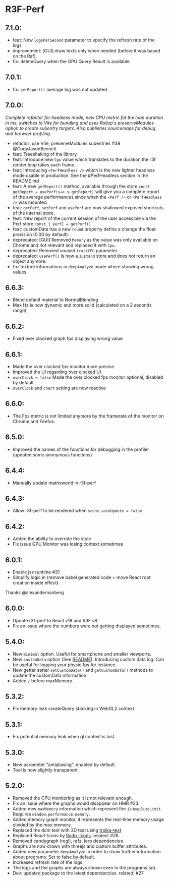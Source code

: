 # R3F-Perf

## 7.1.0:

- feat: New `logsPerSecond` parameter to specify the refresh rate of the logs
- improvement: [GUI] draw texts only when needed (before it was based on the Raf).
- fix: deleteQuery when the GPU Query Result is available

## 7.0.1:

- fix: `getReport()` average log was not updated

## 7.0.0:

_Complete refactor for headless mode, new CPU metric fot the loop duration in ms, switches to Vite for bundling and uses Rollup's preserveModules option to create subentry targets. Also publishes sourcemaps for debug and browser profiling._

- refactor: use Vite, preserveModules subentries #39 @CodyJasonBennett
- feat: Treeshaking of the library
- feat: Introduce new `Cpu` value which translates to the duration the r3f render loop takes each frame.
- feat: Introducing `<PerfHeadless />` which is the new lighter headless mode usable in production. See the #PerfHeadless section in the README.md
- feat: A new `getReport()` method, available through the store `const getReport = usePerf(s=> s.getReport)` will give you a complete report of the average performances since when the `<Perf />` or `<PerfHeadless />` was mounted.
- feat: `getPerf`, `setPerf` and `usePerf` are now shallowed exposed shortcuts of the internal store.
- feat: New report of the current session of the user accessible via the Perf store `const { perf} = getPerf()`
- feat: customData has a new `round` property define a change the float precision (0.00 by default).
- deprecated: [GUI] Removed `Memory` as the value was only available on Chrome and not relevant and replaced it with `Cpu`.
- deprecated: Removed unused `trackCPU` parameter
- deprecated: `usePerf()` is now a `zustand` store and does not return an object anymore.
- fix: texture informations in `deepAnalyze` mode where showing wrong values.

## 6.6.3:

- Blend default material to NormalBlending
- Max Hz is now dynamic and more solid (calculated on a 2 seconds range)

## 6.6.2:

- Fixed over clocked graph fps displaying wrong value

## 6.6.1:

- Made the over clocked fps monitor more precise
- Improved the UI regarding over clocked UI
- `overClock = false` Made the over clocked fps monitor optional, disabled by default
- `overClock` and `chart` setting are now reactive

## 6.6.0:

- The Fps metric is not limited anymore by the framerate of the monitor on Chrome and Firefox.

## 6.5.0:

- Improved the names of the functions for debugging in the profiler (updated some anonymous functions)

## 6.4.4:

- Manually update matrixworld in r3f-perf

## 6.4.3:

- Allow r3f-perf to be rendered when `scene.autoUpdate = false`

## 6.4.2:

- Added the ability to override the style
- Fix issue GPU Monitor was losing context sometimes

## 6.0.1:

- Enable jsx runtime #31
- Simplify logic in <Html> (remove babel generated code + move React root creation inside effect)

Thanks @alexandernanberg

## 6.0.0:

- Update r3f-perf to React v18 and R3F v8
- Fix an issue where the numbers were not getting displayed sometimes.

## 5.4.0:

- New `minimal` option. Useful for smartphone and smaller viewports.
- New `customData` option (See [README](https://github.com/utsuboco/r3f-perf)). Introducing custom data log. Can be useful for logging your physic fps for instance.
- New getter setter `setCustomData()` and `getCustomData()` methods to update the customData information.
- Added `/` before maxMemory.

## 5.3.2:

- Fix memory leak createQuery stacking in WebGL2 context

## 5.3.1:

- Fix potential memory leak when gl context is lost.

## 5.3.0:

- New parameter "antialiasing", enabled by default.
- Tool is now slightly transparent

## 5.2.0:

- Removed the CPU monitoring as it is not relevant enough.
- Fix an issue where the graphs would disappear on HMR #23.
- Added new `maxMemory` information which represent the `jsHeapSizeLimit`. Requires `window.performance.memory`.
- Added memory graph monitor, it represents the real-time memory usage divided by the max memory.
- Replaced the dom text with 3D text using [troika-text](https://github.com/protectwise/troika/tree/master/packages/troika-3d-text)
- Replaced React-Icons by [Radix-Icons](https://icons.modulz.app/). related: #26
- Removed candygraph (regl), rafz, lerp dependencies
- Graphs are now drawn with threejs and custom buffer attributes.
- Added new parameter `deepAnalyze` in order to show further information about programs. Set to false by default.
- Increased refresh rate of the logs.
- The logs and the graphs are always shown even in the programs tab.
- Dev: updated package to the latest dependencies. related: #27

